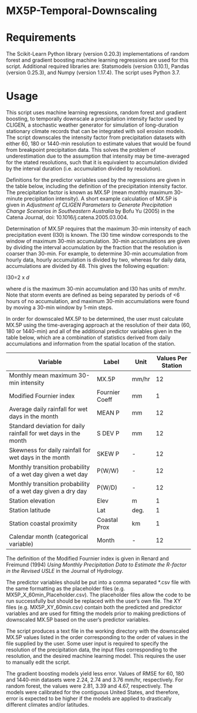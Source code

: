 # MX5P-Temporal-Downscaling

# Requirements
The Scikit-Learn Python library (version 0.20.3) implementations of random forest and gradient boosting machine learning regressions are used for this script. Additional required libraries are: Statsmodels (version 0.10.1), Pandas (version 0.25.3), and Numpy (version 1.17.4). The script uses Python 3.7.

# Usage
This script uses machine learning regressions, random forest and gradient boosting, to temporally downscale a precipitation intensity factor used by CLIGEN, a stochastic weather generator for simulation of long-duration stationary climate records that can be integrated with soil erosion models. The script downscales the intensity factor from precipitation datasets with either 60, 180 or 1440-min resolution to estimate values that would be found from breakpoint precipitation data. This solves the problem of underestimation due to the assumption that intensity may be time-averaged for the stated resolutions, such that it is equivalent to accumulation divided by the interval duration (i.e. accumulation divided by resolution).

Definitions for the predictor variables used by the regressions are given in the table below, including the definition of the precipitation intensity factor. The precipitation factor is known as MX.5P (mean monthly maximum 30-minute precipitation intensity). A short example calculation of MX.5P is given in *Adjustment of CLIGEN Parameters to Generate Precipitation Change Scenarios in Southeastern Australia* by Bofu Yu (2005) in the Catena Journal, doi: 10.1016/j.catena.2005.03.004.

Determination of MX.5P requires that the maximum 30-min intensity of each precipitation event (I30) is known. The I30 time window corresponds to the window of maximum 30-min accumulation. 30-min accumulations are given by dividing the interval accumulation by the fraction that the resolution is coarser than 30-min. For example, to determine 30-min accumulation from hourly data, hourly accumulation is divided by two, whereas for daily data, accumulations are divided by 48. This gives the following equation:

I30=2 x *d*

where *d* is the maximum 30-min accumulation and I30 has units of mm/hr. Note that storm events are defined as being separated by periods of <6 hours of no accumulation, and maximum 30-min accumulations were found by moving a 30-min window by 1-min steps.

In order for downscaled MX.5P to be determined, the user must calculate MX.5P using the time-averaging approach at the resolution of their data (60, 180 or 1440-min) and all of the additional predictor variables given in the table below, which are a combination of statistics derived from daily accumulations and information from the spatial location of the station.

| Variable | Label | Unit | Values Per Station |
| ------ | ------ | ------ | ------ |
| Monthly mean maximum 30-min intensity | MX.5P | mm/hr | 12 |
| Modified Fournier index | Fournier Coeff | mm | 1 |
| Average daily rainfall for wet days in the month | MEAN P | mm | 12 |
| Standard deviation for daily rainfall for wet days in the month | S DEV P | mm | 12 |
| Skewness for daily rainfall for wet days in the month | SKEW P | - | 12 |
| Monthly transition probability of a wet day given a wet day | P(W/W) | - | 12 |
| Monthly transition probability of a wet day given a dry day | P(W/D) | - | 12 |
| Station elevation | Elev | m | 1 |
| Station latitude | Lat | deg. | 1 |
| Station coastal proximity | Coastal Prox | km | 1 |
| Calendar month (categorical variable) | Month | - | 12 |

The definition of the Modified Fournier index is given in Renard and Freimund (1994) *Using Monthly Precipitation Data to Estimate the R-factor in the Revised USLE* in the Journal of Hydrology.

The predictor variables should be put into a comma separated *.csv file with the same formatting as the placeholder files (e.g. MX5P_X_60min_Placeholder.csv). The placeholder files allow the code to be run successfully but should be replaced with the user’s own file. The XY files (e.g. MX5P_XY_60min.csv) contain both the predicted and predictor variables and are used for fitting the models prior to making predictions of downscaled MX.5P based on the user’s predictor variables. 

The script produces a text file in the working directory with the downscaled MX.5P values listed in the order corresponding to the order of values in the file supplied by the user. Some user input is required to specify the resolution of the precipitation data, the input files corresponding to the resolution, and the desired machine learning model. This requires the user to manually edit the script.

The gradient boosting models yield less error. Values of RMSE for 60, 180 and 1440-min datasets were 2.24, 2.74 and 3.76 mm/hr, respectively. For random forest, the values were 2.81, 3.39 and 4.67, respectively. The models were calibrated for the contiguous United States, and therefore, error is expected to be higher if the models are applied to drastically different climates and/or latitudes.

